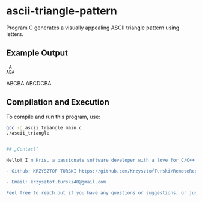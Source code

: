 # ascii-triangle-pattern
Program C generates a visually appealing ASCII triangle pattern using letters.


## Example Output
     A
    ABA
   ABCBA
  ABCDCBA



## Compilation and Execution
To compile and run this program, use:
```bash
gcc -o ascii_triangle main.c
./ascii_triangle


## „Contact”

Hello! I'm Kris, a passionate software developer with a love for C/C++ programming. 

- GitHub: KRZYSZTOF TURSKI https://github.com/KrzysztofTurski/RemoteRepo

- Email: krzysztof.turski40@gmail.com

Feel free to reach out if you have any questions or suggestions, or just want to connect!

